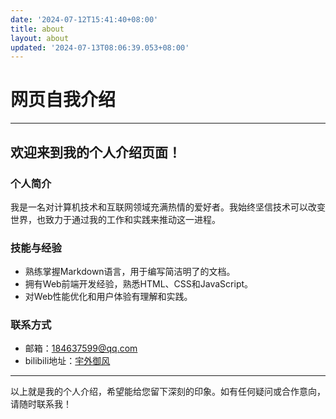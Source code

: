 ```yaml
---
date: '2024-07-12T15:41:40+08:00'
title: about
layout: about
updated: '2024-07-13T08:06:39.053+08:00'
---
```

# 网页自我介绍

---

## **欢迎来到我的个人介绍页面！**

### **个人简介**

我是一名对计算机技术和互联网领域充满热情的爱好者。我始终坚信技术可以改变世界，也致力于通过我的工作和实践来推动这一进程。

### **技能与经验**

* 熟练掌握Markdown语言，用于编写简洁明了的文档。
* 拥有Web前端开发经验，熟悉HTML、CSS和JavaScript。
* 对Web性能优化和用户体验有理解和实践。

### **联系方式**

* 邮箱：184637599@qq.com
* bilibili地址：[宇外御风](https://space.bilibili.com/440611061/)

---

以上就是我的个人介绍，希望能给您留下深刻的印象。如有任何疑问或合作意向，请随时联系我！
